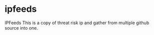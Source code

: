 # ipfeeds
IPFeeds
This is a copy of threat risk ip and gather from multiple github source into one.

